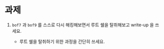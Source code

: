 # 과제 

1. `bof7` 과 `bof9` 를 스스로 다시 해킹해보면서 루트 쉘을 탈취해보고 write-up 을 쓰세요. 

    - 루트 쉘을 탈취하기 위한 과정을 간단히 쓰세요. 
